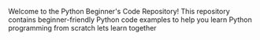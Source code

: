 Welcome to the Python Beginner's Code Repository! This repository contains beginner-friendly Python code examples to help you learn Python programming from scratch
lets learn together
